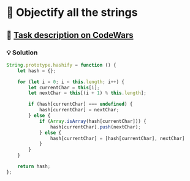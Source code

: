 # 📝 Objectify all the strings

## 🔗 [Task description on CodeWars](https://www.codewars.com/kata/55dd54631827120dd800002b)

### 💡 Solution

```javascript
String.prototype.hashify = function () {
    let hash = {};

    for (let i = 0; i < this.length; i++) {
        let currentChar = this[i];
        let nextChar = this[(i + 1) % this.length];

        if (hash[currentChar] === undefined) {
            hash[currentChar] = nextChar;
        } else {
            if (Array.isArray(hash[currentChar])) {
                hash[currentChar].push(nextChar);
            } else {
                hash[currentChar] = [hash[currentChar], nextChar]
            }
        }
    }

    return hash;
};
```
